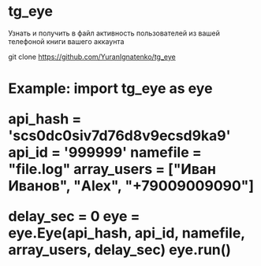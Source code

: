 # tg_eye
Узнать и получить в файл активность пользователей из вашей телефоной книги вашего аккаунта

git clone https://github.com/YuranIgnatenko/tg_eye

<h1>
Example:
import tg_eye as eye
 
api_hash = 'scs0dc0siv7d76d8v9ecsd9ka9'
api_id = '999999'
namefile = "file.log"
array_users = ["Иван Иванов", "Alex", "+79009009090"]
 
delay_sec = 0
eye = eye.Eye(api_hash, api_id, namefile, array_users, delay_sec)
eye.run()
</h1>

